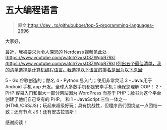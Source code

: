 # 五大编程语言

> 原文:[https://dev . to/githububber/top-5-programming-languages-2696](https://dev.to/githubbubber/top-5-programming-languages-2696)

大家好，

最近，我被要求为令人深思的 Nerdcast(视频见此处[https://www.youtube.com/watch?v=sG3ZWgbR7Rk](https://www.youtube.com/watch?v=sG3ZWgbR7Rk))列出五个最佳清单，我的清单选择是计算机编程语言。我选择以下语言的排名是因为以下原因:

5 - Go:谷歌创造的；酷名
4 - Python:易入门；使用非常灵活
3 - Java:用于 Android 手机 app 开发。全球大多数手机都是安卓手机；确保您理解 OOP！
2 - PHP:容易入门和很大一部分网站因为 WordPress 而基于 PHP；脸书为这个平台创建了他们自己专有的 PHP。
和
1 - JavaScript:三位一体之一(HTML/CSS/JS)；玩起来超级好玩；具有挑战性，但程序员们围绕这一点团结一致；还有节点 JS！还有安古拉吉斯！

感谢阅读！